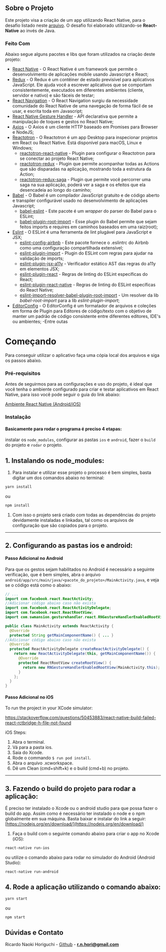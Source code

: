 
## Sobre o Projeto

Este projeto visa a criação de um app utilizando React Native, para o desafio listado neste [arquivo](ChallengeREADME.md). O desafio foi elaborado utilizando-se **React-Native** ao invés de Java.

### Feito Com

Abaixo segue alguns pacotes e libs que foram utilizados na criação deste projeto:

- [React Native](http://facebook.github.io/react-native/) - O React Native é um framework que permite o desenvolvimento de aplicações mobile usando Javascript e React;
- [Redux](https://redux.js.org/) - O Redux é um contêiner de estado previsível para aplicativos JavaScript. Ele ajuda você a escrever aplicativos que se comportam consistentemente, executados em diferentes ambientes (cliente, servidor e nativo) e são fáceis de testar;
- [React Navigation](https://reactnavigation.org/) - O React Navigation surgiu da necessidade comunidade do React Native de uma navegação de forma fácil de se usar, e escrita toda em Javascript;
- [React Native Gesture Handler](https://kmagiera.github.io/react-native-gesture-handler/) - API declarativa que permite a manipulação de toques e gestos no React Native;
- [Axios](https://github.com/axios/axios) - O Axios é um cliente HTTP baseado em Promises para Browser e NodeJS;
- [Reactotron](https://github.com/infinitered/reactotron) - O Reactotron é um app Desktop para inspecionar projetos em React ou React Native. Está disponível para macOS, Linux e Windows;
  - [reactotron-react-native](https://github.com/infinitered/reactotron/blob/master/docs/quick-start-react-native.md) - Plugin para configurar o Reactotron para se conectar ao projeto React Native;
  - [reactotron-redux](https://github.com/infinitered/reactotron/blob/master/docs/plugin-redux.md) - Plugin que permite acompanhar todas as Actions que são disparadas na aplicação, mostrando toda a estrutura da Action;
  - [reactotron-redux-saga](https://github.com/infinitered/reactotron/blob/master/docs/plugin-redux-saga.md) - Plugin que permite você percorrer uma saga na sua aplicação, poderá ver a saga e os efeitos que ela desencadeia ao longo do caminho;
- [Babel](https://babeljs.io/) - O Babel é um compilador JavaScript gratuito e de código aberto e transpiler configurável usado no desenvolvimento de aplicações Javascript;
  - [babel-eslint](https://github.com/babel/babel-eslint) - Este pacote é um _wrapper_ do parser do Babel para o ESLint;
  - [babel-plugin-root-import](https://github.com/entwicklerstube/babel-plugin-root-import) - Esse plugin do Babel permite que sejam feitos imports e requires em caminhos baseados em uma raiz(root);
- [Eslint](https://eslint.org/) - O ESLint é uma ferramenta de lint plugável para JavaScript e JSX;
  - [eslint-config-airbnb](https://github.com/airbnb/javascript/tree/master/packages/eslint-config-airbnb) - Este pacote fornece o .eslintrc do Airbnb como uma configuração compartilhada extensível;
  - [eslint-plugin-import](https://github.com/benmosher/eslint-plugin-import) - Plugin do ESLint com regras para ajudar na validação de imports;
  - [eslint-plugin-jsx-a11y](https://github.com/evcohen/eslint-plugin-jsx-a11y) - Verificador estático AST das regras do a11y em elementos JSX;
  - [eslint-plugin-react](https://github.com/yannickcr/eslint-plugin-react) - Regras de linting do ESLint específicas do React;
  - [eslint-plugin-react-native](https://github.com/Intellicode/eslint-plugin-react-native) - Regras de linting do ESLint específicas do React Native;
  - [eslint-import-resolver-babel-plugin-root-import](https://github.com/olalonde/eslint-import-resolver-babel-root-import) - Um resolver da lib _babel-root-import_ para a lib _eslint-plugin-import_;
- [EditorConfig](https://editorconfig.org/) - O EditorConfig é um formatador de arquivos e coleções em forma de Plugin para Editores de código/texto com o objetivo de manter um padrão de código consistente entre diferentes editores, IDE's ou ambientes;
-Entre outas

<!-- GETTING STARTED -->

# Começando

Para conseguir utilizar o aplicativo faça uma cópia local dos arquivos e siga os passos abaixo.

### Pré-requisitos

Antes de seguirmos para as configurações e uso do projeto, é ideal que você tenha o ambiente configurado para criar e testar aplicativos em React Native, para isso você pode seguir o guia do link abaixo:

[Ambiente React Native (Android/iOS)](https://github.com/Rocketseat/ambiente-react-native)


### Instalação
#### Basicamente para rodar o programa é preciso 4 etapas:
instalar os `node_modules`, configurar as pastas `ios` e `android`, fazer o `build` do projeto e `rodar` o projeto.

## 1. Instalando os node_modules:

1. Para instalar e utilizar esse projeto o processo é bem simples, basta digitar um dos comandos abaixo no terminal:

```sh
yarn install
```
ou
```sh
npm install
```


1. Com isso o projeto será criado com todas as dependências do projeto devidamente instaladas e linkadas, tal como os arquivos de configuração que são copiados para o projeto.

---
## 2. Configurando as pastas ios e android:
#### Passo Adicional no Android

Para que os gestos sejam habilitados no Android é necessário a seguinte verificação, que é bem simples, abra o arquivo `android/app/src/main/java/<pacote_do_projeto>/MainActivity.java`, e veja se o código está como o abaixo:

```java
// ...
import com.facebook.react.ReactActivity;
//Adicionar código abaixo caso não exista
import com.facebook.react.ReactActivityDelegate;
import com.facebook.react.ReactRootView;
import com.swmansion.gesturehandler.react.RNGestureHandlerEnabledRootView;
```

```java
public class MainActivity extends ReactActivity {
  @Override
  protected String getMainComponentName() { ... }
//Adicionar código abaixo caso não exista
  @Override
  protected ReactActivityDelegate createReactActivityDelegate() {
    return new ReactActivityDelegate(this, getMainComponentName()) {
      @Override
      protected ReactRootView createRootView() {
        return new RNGestureHandlerEnabledRootView(MainActivity.this);
      }
    };
  }
}
```
#### Passo Adicional no iOS

To run the project in your XCode simulator:

https://stackoverflow.com/questions/50453883/react-native-build-failed-react-rctbridge-h-file-not-found


 iOS Steps:
1. Abra o terminal.
2. Vá para a pasta ios.
3. Saia do Xcode.
4. Rode o commando   ```$ run pod install```.
5. Abra o arquivo .xcworkspace.
6. Dê um Clean (cmd+shift+k) e o build (cmd+b) no projeto.

---
## 3. Fazendo o build do projeto para rodar a aplicação:

É preciso ter instalado o Xcode ou o android studio para que possa fazer o build do app.
Assim como é necessário ter instalado o node e o npm globalmente em sua máquina. Basta baixar e instalar do link a seguir:
[https://nodejs.org/en/download/](https://nodejs.org/en/download/)

1. Faça o build com o seguinte comando abaixo para criar o app no Xcode (iOS):

```sh
react-native run-ios
```

ou utilize o comando abaixo para rodar no simulador do Android (Android Studio):

```sh
react-native run-android
```
## 4. Rode a aplicação utilizando o comando abaixo:

```sh
yarn start
```
ou
```sh
npm start
```
## Dúvidas e Contato

Ricardo Naoki Horiguchi - [Github](https://github.com/longvision) - **r.n.hori@gmail.com**
